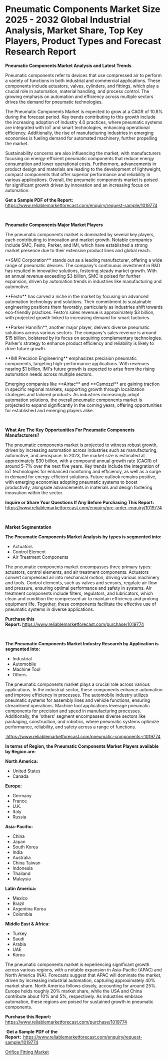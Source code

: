 <p><h1>Pneumatic Components Market Size 2025 - 2032 Global Industrial Analysis, Market Share, Top Key Players, Product Types and Forecast Research Report</h1></p><p><strong>Pneumatic Components Market Analysis and Latest Trends</strong></p>
<p><p>Pneumatic components refer to devices that use compressed air to perform a variety of functions in both industrial and commercial applications. These components include actuators, valves, cylinders, and fittings, which play a crucial role in automation, material handling, and process control. The growing emphasis on automation and efficiency across multiple sectors drives the demand for pneumatic technologies.</p><p>The Pneumatic Components Market is expected to grow at a CAGR of 10.8% during the forecast period. Key trends contributing to this growth include the increasing adoption of Industry 4.0 practices, where pneumatic systems are integrated with IoT and smart technologies, enhancing operational efficiency. Additionally, the rise of manufacturing industries in emerging economies is fueling demand for automated machinery, further propelling the market.</p><p>Sustainability concerns are also influencing the market, with manufacturers focusing on energy-efficient pneumatic components that reduce energy consumption and lower operational costs. Furthermore, advancements in product design and materials are leading to the development of lightweight, compact components that offer superior performance and reliability in various applications. Overall, the pneumatic components market is poised for significant growth driven by innovation and an increasing focus on automation.</p></p>
<p><strong>Get a Sample PDF of the Report:&nbsp;</strong> <a href="https://www.reliablemarketforecast.com/enquiry/request-sample/1019774?utm_campaign=1893&utm_medium=2&utm_source=Github&utm_content=ia&utm_term=18022025&utm_id=pneumatic-components">https://www.reliablemarketforecast.com/enquiry/request-sample/1019774</a></p>
<p>&nbsp;</p>
<p><strong>Pneumatic Components Major Market Players</strong></p>
<p><p>The pneumatic components market is dominated by several key players, each contributing to innovation and market growth. Notable companies include SMC, Festo, Parker, and IMI, which have established a strong market presence due to their extensive product lines and global reach.</p><p>**SMC Corporation** stands out as a leading manufacturer, offering a wide range of pneumatic devices. The company's continuous investment in R&D has resulted in innovative solutions, fostering steady market growth. With an annual revenue exceeding $3 billion, SMC is poised for further expansion, driven by automation trends in industries like manufacturing and automotive.</p><p>**Festo** has carved a niche in the market by focusing on advanced automation technology and solutions. Their commitment to sustainable engineering positions them favorably, particularly as industries shift towards eco-friendly practices. Festo's sales revenue is approximately $3 billion, with projected growth linked to increasing demand for smart factories.</p><p>**Parker Hannifin**, another major player, delivers diverse pneumatic solutions across various sectors. The company's sales revenue is around $15 billion, bolstered by its focus on acquiring complementary technologies. Parker's strategy to enhance product efficiency and reliability is likely to drive future growth.</p><p>**IMI Precision Engineering** emphasizes precision pneumatic components, targeting high-performance applications. With revenues nearing $1 billion, IMI's future growth is expected to arise from the rising automation needs across multiple sectors.</p><p>Emerging companies like **Airtac** and **Camozzi** are gaining traction in specific regional markets, supporting growth through localization strategies and tailored products. As industries increasingly adopt automation solutions, the overall pneumatic components market is projected to expand significantly in the coming years, offering opportunities for established and emerging players alike.</p></p>
<p>&nbsp;</p>
<p><strong>What Are The Key Opportunities For Pneumatic Components Manufacturers?</strong></p>
<p><p>The pneumatic components market is projected to witness robust growth, driven by increasing automation across industries such as manufacturing, automotive, and aerospace. In 2023, the market size is estimated at approximately $30 billion, with a compound annual growth rate (CAGR) of around 5-7% over the next five years. Key trends include the integration of IoT technologies for enhanced monitoring and efficiency, as well as a surge in demand for energy-efficient solutions. Future outlook remains positive, with emerging economies adopting pneumatic systems to boost productivity, alongside advancements in materials and design fostering innovation within the sector.</p></p>
<p><strong>Inquire or Share Your Questions If Any Before Purchasing This Report:</strong> <a href="https://www.reliablemarketforecast.com/enquiry/pre-order-enquiry/1019774?utm_campaign=1893&utm_medium=2&utm_source=Github&utm_content=ia&utm_term=18022025&utm_id=pneumatic-components">https://www.reliablemarketforecast.com/enquiry/pre-order-enquiry/1019774</a></p>
<p>&nbsp;</p>
<p><strong>Market Segmentation</strong></p>
<p><strong>The Pneumatic Components Market Analysis by types is segmented into:</strong></p>
<p><ul><li>Actuators</li><li>Control Element</li><li>Air Treatment Components</li></ul></p>
<p><p>The pneumatic components market encompasses three primary types: actuators, control elements, and air treatment components. Actuators convert compressed air into mechanical motion, driving various machinery and tools. Control elements, such as valves and sensors, regulate air flow and pressure, ensuring optimal performance and safety in systems. Air treatment components include filters, regulators, and lubricators, which clean and condition the compressed air to maintain efficiency and prolong equipment life. Together, these components facilitate the effective use of pneumatic systems in diverse applications.</p></p>
<p><strong>Purchase this Report:&nbsp;</strong><a href="https://www.reliablemarketforecast.com/purchase/1019774?utm_campaign=1893&utm_medium=2&utm_source=Github&utm_content=ia&utm_term=18022025&utm_id=pneumatic-components">https://www.reliablemarketforecast.com/purchase/1019774</a></p>
<p>&nbsp;</p>
<p><strong>The Pneumatic Components Market Industry Research by Application is segmented into:</strong></p>
<p><ul><li>Industrial</li><li>Automobile</li><li>Machine Tool</li><li>Others</li></ul></p>
<p><p>The pneumatic components market plays a crucial role across various applications. In the industrial sector, these components enhance automation and improve efficiency in processes. The automobile industry utilizes pneumatic systems for assembly lines and vehicle functions, ensuring streamlined operations. Machine tool applications leverage pneumatic components for precision and speed in manufacturing processes. Additionally, the 'others' segment encompasses diverse sectors like packaging, construction, and robotics, where pneumatic systems optimize performance, reliability, and safety across a range of functions.</p></p>
<p><a href="https://www.reliablemarketforecast.com/pneumatic-components-r1019774?utm_campaign=1893&utm_medium=2&utm_source=Github&utm_content=ia&utm_term=18022025&utm_id=pneumatic-components">&nbsp;https://www.reliablemarketforecast.com/pneumatic-components-r1019774</a></p>
<p><strong>In terms of Region, the Pneumatic Components Market Players available by Region are:</strong></p>
<p>
    <p> <strong> North America: </strong>
        <ul>
            <li>United States</li>
            <li>Canada</li>
        </ul>
        </p> 
    <p> <strong> Europe: </strong>
        <ul>
            <li>Germany</li>
            <li>France</li>
            <li>U.K.</li>
            <li>Italy</li>
            <li>Russia</li>
        </ul>
        </p> 
    <p> <strong> Asia-Pacific: </strong>
        <ul>
            <li>China</li>
            <li>Japan</li>
            <li>South Korea</li>
            <li>India</li>
            <li>Australia</li>
            <li>China Taiwan</li>
            <li>Indonesia</li>
            <li>Thailand</li>
            <li>Malaysia</li>
        </ul>
        </p> 
    <p> <strong> Latin America: </strong>
        <ul>
            <li>Mexico</li>
            <li>Brazil</li>
            <li>Argentina Korea</li>
            <li>Colombia</li>
        </ul>
        </p> 
    <p> <strong> Middle East & Africa: </strong>
        <ul>
            <li>Turkey</li>
            <li>Saudi</li>
            <li>Arabia</li>
            <li>UAE</li>
            <li>Korea</li>
        </ul>
    </p>
    </p>
<p><p>The pneumatic components market is experiencing significant growth across various regions, with a notable expansion in Asia-Pacific (APAC) and North America (NA). Forecasts suggest that APAC will dominate the market, driven by increasing industrial automation, capturing approximately 40% market share. North America follows closely, accounting for around 25%. Europe holds roughly 20% market share, while the USA and China contribute about 10% and 5%, respectively. As industries embrace automation, these regions are poised for sustained growth in pneumatic components.</p></p>
<p><strong>Purchase this Report: </strong><a href="https://www.reliablemarketforecast.com/purchase/1019774?utm_campaign=1893&utm_medium=2&utm_source=Github&utm_content=ia&utm_term=18022025&utm_id=pneumatic-components">https://www.reliablemarketforecast.com/purchase/1019774</a></p>
<p>&nbsp;<strong>Get a Sample PDF of the Report:&nbsp;&nbsp;</strong><a href="https://www.reliablemarketforecast.com/enquiry/request-sample/1019774?utm_campaign=1893&utm_medium=2&utm_source=Github&utm_content=ia&utm_term=18022025&utm_id=pneumatic-components">https://www.reliablemarketforecast.com/enquiry/request-sample/1019774</a></p>
<p><strong></strong></p>
<p><p><a href="https://github.com/PeterParrish5/Market-Research-Report-List-7/blob/main/orifice-fitting-market.md?utm_campaign=1893&utm_medium=2&utm_source=Github&utm_content=ia&utm_term=18022025&utm_id=pneumatic-components">Orifice Fitting Market</a></p></p>